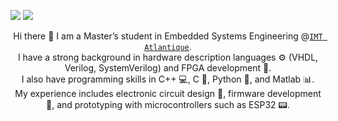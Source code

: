[<img src="https://img.shields.io/badge/home%20page-WWW-white?&style=for-the-badge&logoColor=black" />](https://roberttlange.github.io/)
[<img src="https://img.shields.io/badge/linkedin-%230077B5.svg?&style=for-the-badge&logo=linkedin&logoColor=white" />](https://www.linkedin.com/in/klisver-reyes-6340a1266/)

<!--
[<img src="https://img.shields.io/badge/youtube-%23FF0000.svg?&style=for-the-badge&logo=youtube&logoColor=white" />](https://www.youtube.com/channel/UC0-TXSpwRL9EQbW-SIqjqjg)
[<img src="https://img.shields.io/badge/☕_Coffee%20-Donate-yellow?&style=for-the-badge&logoColor=white" />](https://www.buymeacoffee.com/K8lk3VLIF)
[<img src="https://img.shields.io/badge/twitch-blueviolet.svg?&style=for-the-badge&logo=twitch&logoColor=white" />](https://www.twitch.tv/roberttlange)
-->

<p align="center">
Hi there 🤗 I am a Master’s student in Embedded Systems Engineering @<code><a href="https://imt-atlantique.fr/">IMT Atlantique</a></code>.<br>
I have a strong background in hardware description languages ⚙️ (VHDL, Verilog, SystemVerilog) and FPGA development 🧠.<br>
I also have programming skills in C++ 💻, C 🔧, Python 🐍, and Matlab 📊.<br>
My experience includes electronic circuit design 🔌, firmware development 🧩, and prototyping with microcontrollers such as ESP32 📟.
</p>
